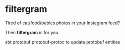 # filtergram

Tired of cat/food/babies photos in your Instagram feed?


Then **filtergram** is for you




sbt protobuf:protobuf-protoc to update protobuf entities
